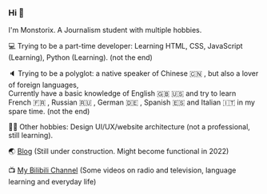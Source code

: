 ### Hi 👋
I'm Monstorix. A Journalism student with multiple hobbies.
<br>

💻 Trying to be a part-time developer: Learning HTML, CSS, JavaScript (Learning), Python (Learning). (not the end)

🔈 Trying to be a polyglot: a native speaker of Chinese 🇨🇳 , but also a lover of foreign languages, <br>Currently have a basic knowledge of English 🇬🇧 🇺🇸  and try to learn French 🇫🇷 , Russian 🇷🇺 , German 🇩🇪 , Spanish 🇪🇸  and Italian 🇮🇹 in my spare time. (not the end)



👨‍💻 Other hobbies: Design UI/UX/website architecture (not a professional, still learning).

🌏 [Blog](https://monstorix.ink) (Still under construction. Might become functional in 2022)

📺 [My Bilibili Channel](https://space.bilibili.com/179485933) (Some videos on radio and television, language learning and everyday life)
<!--
**monstorix/monstorix** is a ✨ _special_ ✨ repository because its `README.md` (this file) appears on your GitHub profile.

Here are some ideas to get you started:

- 🔭 I’m  ...
- 🌱 I’m currently learning ...
- 👯 I’m looking to collaborate on ...
- 🤔 I’m looking for help with ...
- 💬 Ask me about ...
- 📫 How to reach me: ...
- 😄 Pronouns: ...
- ⚡ Fun fact: ...
-->
